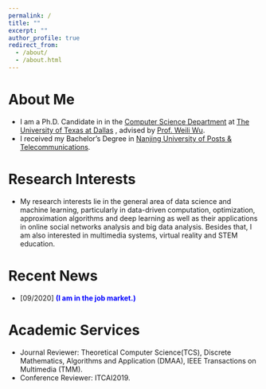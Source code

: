 ```yaml
---
permalink: /
title: ""
excerpt: ""
author_profile: true
redirect_from: 
  - /about/
  - /about.html
---
```


# About Me 
* I am a Ph.D. Candidate in in the [Computer Science Department](https://cs.utdallas.edu/) at [The University of Texas at Dallas](https://www.utdallas.edu/) , advised by [Prof. Weili Wu](https://personal.utdallas.edu/~weiliwu/).
* I received my Bachelor’s Degree in [Nanjing University of Posts & Telecommunications](http://www.njupt.edu.cn/en/).

# Research Interests
* My research interests lie in the general area of data science and machine learning, particularly in data-driven computation, optimization, approximation algorithms and deep learning as well as their applications in online social networks analysis and big data analysis. Besides that, I am also interested in multimedia systems, virtual reality and STEM education.

# Recent News
* [09/2020] <b><span style="color:blue">(I am in the job market.)</span></b>

# Academic Services
* Journal Reviewer: Theoretical Computer Science(TCS), Discrete Mathematics, Algorithms and Application (DMAA), IEEE Transactions on Multimedia (TMM).
* Conference Reviewer: ITCAI2019.
